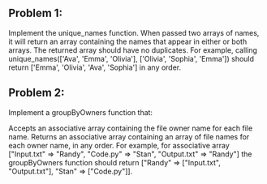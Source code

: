 
## Problem 1:
Implement the unique_names function. When passed two arrays of names, it will return an array containing the names that appear in either or both arrays. The returned array should have no duplicates.
For example, calling unique_names(['Ava', 'Emma', 'Olivia'], ['Olivia', 'Sophia', 'Emma']) should return ['Emma', 'Olivia', 'Ava', 'Sophia'] in any order.

## Problem 2:
Implement a groupByOwners function that:

Accepts an associative array containing the file owner name for each file name.
Returns an associative array containing an array of file names for each owner name, in any order.
For example, for associative array ["Input.txt" => "Randy", "Code.py" => "Stan", "Output.txt" => "Randy"] the groupByOwners function should return ["Randy" => ["Input.txt", "Output.txt"], "Stan" => ["Code.py"]].

